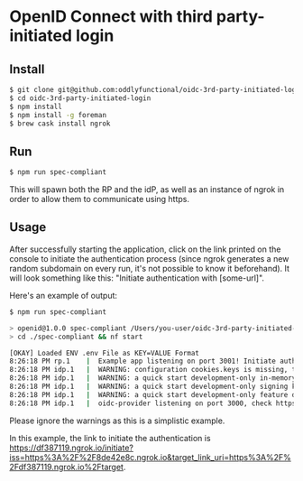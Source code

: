 # OpenID Connect with third party-initiated login

## Install

```bash
$ git clone git@github.com:oddlyfunctional/oidc-3rd-party-initiated-login.git
$ cd oidc-3rd-party-initiated-login
$ npm install
$ npm install -g foreman
$ brew cask install ngrok
```

## Run

```bash
$ npm run spec-compliant
```

This will spawn both the RP and the idP, as well as an instance of ngrok in order to allow them to communicate using https.

## Usage

After successfully starting the application, click on the link printed on the
console to initiate the authentication process (since ngrok generates a new
random subdomain on every run, it's not possible to know it beforehand). It
will look something like this: "Initiate authentication with [some-url]".

Here's an example of output:

```bash
$ npm run spec-compliant

> openid@1.0.0 spec-compliant /Users/you-user/oidc-3rd-party-initiated-login
> cd ./spec-compliant && nf start

[OKAY] Loaded ENV .env File as KEY=VALUE Format
8:26:18 PM rp.1    |  Example app listening on port 3001! Initiate authentication with https://df387119.ngrok.io/initiate?iss=https%3A%2F%2F8de42e8c.ngrok.io&target_link_uri=https%3A%2F%2Fdf387119.ngrok.io%2Ftarget
8:26:18 PM idp.1   |  WARNING: configuration cookies.keys is missing, this option is critical to detect and ignore tampered cookies
8:26:18 PM idp.1   |  WARNING: a quick start development-only in-memory adapter is used, you MUST change it in order to not lose all stateful provider data upon restart and to be able to share these between processes
8:26:18 PM idp.1   |  WARNING: a quick start development-only signing keys are used, you are expected to provide your own in configuration "jwks" property
8:26:18 PM idp.1   |  WARNING: a quick start development-only feature devInteractions is enabled, you are expected to disable these interactions and provide your own
8:26:18 PM idp.1   |  oidc-provider listening on port 3000, check https://8de42e8c.ngrok.io/.well-known/openid-configuration
```

Please ignore the warnings as this is a simplistic example.

In this example, the link to initiate the authentication is https://df387119.ngrok.io/initiate?iss=https%3A%2F%2F8de42e8c.ngrok.io&target_link_uri=https%3A%2F%2Fdf387119.ngrok.io%2Ftarget.
